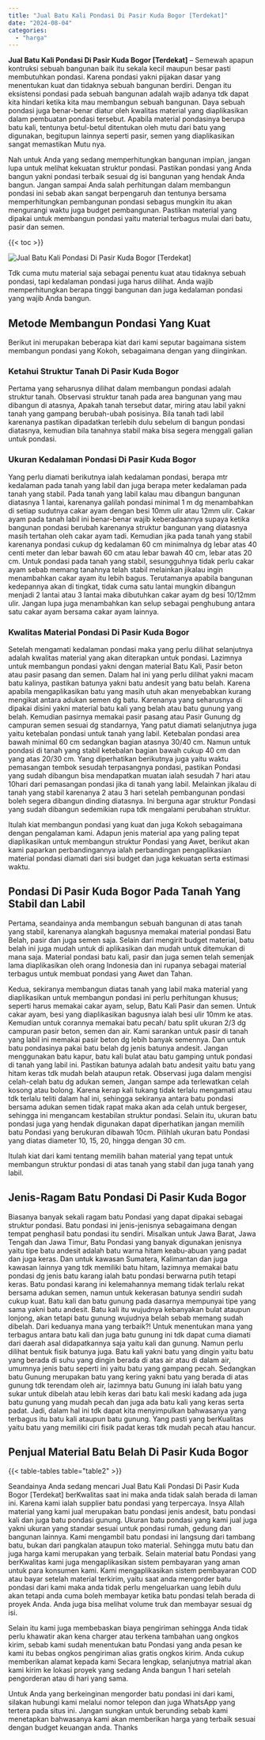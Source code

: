 ```yaml
---
title: "Jual Batu Kali Pondasi Di Pasir Kuda Bogor [Terdekat]"
date: "2024-08-04"
categories: 
  - "harga"
---
```


**Jual Batu Kali Pondasi Di Pasir Kuda Bogor \[Terdekat\]** – Semewah apapun kontruksi sebuah bangunan baik itu sekala kecil maupun besar pasti membutuhkan pondasi. Karena pondasi yakni pijakan dasar yang menentukan kuat dan tidaknya sebuah bangunan berdiri. Dengan itu eksistensi pondasi pada sebuah bangunan adalah wajib adanya tdk dapat kita hindari ketika kita mau membangun sebuah bangunan. Daya sebuah pondasi juga benar-benar diatur oleh kwalitas material yang diaplikasikan dalam pembuatan pondasi tersebut. Apabila material pondasinya berupa batu kali, tentunya betul-betul ditentukan oleh mutu dari batu yang digunakan, begitupun lainnya seperti pasir, semen yang diaplikasikan sangat memastikan Mutu nya.

Nah untuk Anda yang sedang memperhitungkan bangunan impian, jangan lupa untuk melihat kekuatan struktur pondasi. Pastikan pondasi yang Anda bangun yakni pondasi terbaik sesuai dg isi bangunan yang hendak Anda bangun. Jangan sampai Anda salah perhitungan dalam membangun pondasi ini sebab akan sangat berpengaruh dan tentunya bersama memperhitungkan pembangunan pondasi sebagus mungkin itu akan mengurangi waktu juga budget pembangunan. Pastikan material yang dipakai untuk membangun pondasi yaitu material terbagus mulai dari batu, pasir dan semen.

{{< toc >}}

![Jual Batu Kali Pondasi Di Pasir Kuda Bogor [Terdekat]](/images/jual-batu-kali-12.png)

Tdk cuma mutu material saja sebagai penentu kuat atau tidaknya sebuah pondasi, tapi kedalaman pondasi juga harus dilihat. Anda wajib memperhitungkan berapa tinggi bangunan dan juga kedalaman pondasi yang wajib Anda bangun.

## Metode Membangun Pondasi Yang Kuat

Berikut ini merupakan beberapa kiat dari kami seputar bagaimana sistem membangun pondasi yang Kokoh, sebagaimana dengan yang diinginkan.

### Ketahui Struktur Tanah Di Pasir Kuda Bogor

Pertama yang seharusnya dilihat dalam membangun pondasi adalah struktur tanah. Observasi struktur tanah pada area bangunan yang mau dibangun di atasnya, Apakah tanah tersebut datar, miring atau labil yakni tanah yang gampang berubah-ubah posisinya. Bila tanah tadi labil karenanya pastikan dipadatkan terlebih dulu sebelum di bangun pondasi diatasnya, kemudian bila tanahnya stabil maka bisa segera menggali galian untuk pondasi.

### Ukuran Kedalaman Pondasi Di Pasir Kuda Bogor

Yang perlu diamati berikutnya ialah kedalaman pondasi, berapa mtr kedalaman pada tanah yang labil dan juga berapa meter kedalaman pada tanah yang stabil. Pada tanah yang labil kalau mau dibangun bangunan diatasnya 1 lantai, karenanya galilah pondasi minimal 1 m dg menambahkan di setiap sudutnya cakar ayam dengan besi 10mm ulir atau 12mm ulir. Cakar ayam pada tanah labil ini benar-benar wajib keberadaannya supaya ketika bangunan pondasi berubah karenanya struktur bangunan yang diatasnya masih tertahan oleh cakar ayam tadi. Kemudian jika pada tanah yang stabil karenanya pondasi cukup dg kedalaman 60 cm minimalnya dg lebar atas 40 centi meter dan lebar bawah 60 cm atau lebar bawah 40 cm, lebar atas 20 cm. Untuk pondasi pada tanah yang stabil, sesungguhnya tidak perlu cakar ayam sebab memang tanahnya telah stabil melainkan jikalau ingin menambahkan cakar ayam itu lebih bagus. Terutamanya apabila bangunan kedepannya akan di tingkat, tidak cuma satu lantai mungkin dibangun menjadi 2 lantai atau 3 lantai maka dibutuhkan cakar ayam dg besi 10/12mm ulir. Jangan lupa juga menambahkan kan selup sebagai penghubung antara satu cakar ayam bersama cakar ayam lainnya.

### Kwalitas Material Pondasi Di Pasir Kuda Bogor

Setelah mengamati kedalaman pondasi maka yang perlu dilihat selanjutnya adalah kwalitas material yang akan diterapkan untuk pondasi. Lazimnya untuk membangun pondasi yakni dengan material Batu Kali, Pasir beton atau pasir pasang dan semen. Dalam hal ini yang perlu dilihat yakni macam batu kalinya, pastikan batunya yakni batu andesit yang batu belah. Karena apabila mengaplikasikan batu yang masih utuh akan menyebabkan kurang mengikat antara adukan semen dg batu. Karenanya yang seharusnya di dipakai disini yakni material batu kali yang belah atau batu gunung yang belah. Kemudian pasirnya memakai pasir pasang atau Pasir Gunung dg campuran semen sesuai dg standarnya, Yang patut diamati selanjutnya juga yaitu ketebalan pondasi untuk tanah yang labil. Ketebalan pondasi area bawah minimal 60 cm sedangkan bagian atasnya 30/40 cm. Namun untuk pondasi di tanah yang stabil ketebalan bagian bawah cukup 40 cm dan yang atas 20/30 cm. Yang diperhatikan berikutnya juga yaitu waktu pemasangan tembok sesudah terpasangnya pondasi, pastikan Pondasi yang sudah dibangun bisa mendapatkan muatan ialah sesudah 7 hari atau 10hari dari pemasangan pondasi jika di tanah yang labil. Melainkan jikalau di tanah yang stabil karenanya 2 atau 3 hari setelah pembangunan pondasi boleh segera dibangun dinding diatasnya. Ini berguna agar struktur Pondasi yang sudah dibangun sedemikian rupa tdk mengalami perubahan struktur.

Itulah kiat membangun pondasi yang kuat dan juga Kokoh sebagaimana dengan pengalaman kami. Adapun jenis material apa yang paling tepat diaplikasikan untuk membangun struktur Pondasi yang Awet, berikut akan kami paparkan perbandingannya ialah perbandingan pengaplikasian material pondasi diamati dari sisi budget dan juga kekuatan serta estimasi waktu.

## Pondasi Di Pasir Kuda Bogor Pada Tanah Yang Stabil dan Labil

Pertama, seandainya anda membangun sebuah bangunan di atas tanah yang stabil, karenanya alangkah bagusnya memakai material pondasi Batu Belah, pasir dan juga semen saja. Selain dari mengirit budget material, batu belah ini juga mudah untuk di aplikasikan dan mudah untuk ditemukan di mana saja. Material pondasi batu kali, pasir dan juga semen telah semenjak lama diaplikasikan oleh orang Indonesia dan ini rupanya sebagai material terbagus untuk membuat pondasi yang Awet dan Tahan.

Kedua, sekiranya membangun diatas tanah yang labil maka material yang diaplikasikan untuk membangun pondasi ini perlu perhitungan khusus; seperti harus memakai cakar ayam, selup, Batu Kali Pasir dan semen. Untuk cakar ayam, besi yang diaplikasikan bagusnya ialah besi ulir 10mm ke atas. Kemudian untuk corannya memakai batu pecah/ batu split ukuran 2/3 dg campuran pasir beton, semen dan air. Kami sarankan untuk pasir di tanah yang labil ini memakai pasir beton dg lebih banyak semennya. Dan untuk batu pondasinya pakai batu belah dg jenis batunya andesit. Jangan menggunakan batu kapur, batu kali bulat atau batu gamping untuk pondasi di tanah yang labil ini. Pastikan batunya adalah batu andesit yaitu batu yang hitam keras tdk mudah belah ataupun retak. Observasi juga dalam mengisi celah-celah batu dg adukan semen, Jangan sampe ada terlewatkan celah kosong atau bolong. Karena kerap kali tukang tidak terlalu mengamati atau tdk terlalu teliti dalam hal ini, sehingga sekiranya antara batu pondasi bersama adukan semen tidak rapat maka akan ada celah untuk bergeser, sehingga ini mengancam kestabilan struktur pondasi. Selain itu, ukuran batu pondasi juga yang hendak digunakan dapat diperhatikan jangan memilih batu Pondasi yang berukuran dibawah 10cm. Pilihlah ukuran batu Pondasi yang diatas diameter 10, 15, 20, hingga dengan 30 cm.

Itulah kiat dari kami tentang memilih bahan material yang tepat untuk membangun struktur pondasi di atas tanah yang stabil dan juga tanah yang labil.

## Jenis-Ragam Batu Pondasi Di Pasir Kuda Bogor

Biasanya banyak sekali ragam batu Pondasi yang dapat dipakai sebagai struktur pondasi. Batu pondasi ini jenis-jenisnya sebagaimana dengan tempat penghasil batu pondasi itu sendiri. Misalkan untuk Jawa Barat, Jawa Tengah dan Jawa Timur, Batu Pondasi yang banyak digunakan jenisnya yaitu tipe batu andesit adalah batu warna hitam keabu-abuan yang padat dan juga keras. Dan untuk kawasan Sumatera, Kalimantan dan juga kawasan lainnya yang tdk memiliki batu hitam, lazimnya memakai batu pondasi dg jenis batu karang ialah batu pondasi berwarna putih tetapi keras. Batu pondasi karang ini kelemahannya memang tidak terlalu rekat bersama adukan semen, namun untuk kekerasan batunya sendiri sudah cukup kuat. Batu kali dan batu gunung pada dasarnya mempunyai tipe yang sama yakni batu andesit. Batu kali itu wujudnya kebanyakan bulat ataupun lonjong, akan tetapi batu gunung wujudnya belah sebab memang sudah dibelah. Dari keduanya mana yang terbaik?! Untuk menentukan mana yang terbagus antara batu kali dan juga batu gunung ini tdk dapat cuma diamati dari daerah asal didapatkannya saja yaitu kali dan gunung. Namun perlu dilihat bentuk fisik batunya juga. Batu kali yakni batu yang dingin yaitu batu yang berada di suhu yang dingin berada di atas air atau di dalam air, umumnya jenis batu seperti ini yaitu batu yang gampang pecah. Sedangkan batu Gunung merupakan batu yang kering yakni batu yang berada di atas gunung tdk terendam oleh air, lazimnya batu Gunung ini ialah batu yang sukar untuk dibelah atau lebih keras dari batu kali meski kadang ada juga batu gunung yang mudah pecah dan juga ada batu kali yang keras serta padat. Jadi, dalam hal ini tdk dapat kita menyimpulkan bahwasanya yang terbagus itu batu kali ataupun batu gunung. Yang pasti yang berKualitas yaitu batu yang memiliki ciri fisik padat keras tdk mudah pecah atau hancur.

## Penjual Material Batu Belah Di Pasir Kuda Bogor

{{< table-tables table="table2" >}}

Seandainya Anda sedang mencari Jual Batu Kali Pondasi Di Pasir Kuda Bogor \[Terdekat\] berKwalitas saat ini maka anda tidak salah berada di laman ini. Karena kami ialah supplier batu pondasi yang terpercaya. Insya Allah material yang kami jual merupakan batu pondasi jenis andesit, batu pondasi kali dan juga batu pondasi gunung. Ukuran batu pondasi yang kami jual juga yakni ukuran yang standar sesuai untuk pondasi rumah, gedung dan bangunan lainnya. Kami mengambil batu pondasi ini langsung dari tambang batu, bukan dari pangkalan ataupun toko material. Sehingga mutu batu dan juga harga kami merupakan yang terbaik. Selain material batu Pondasi yang berKwalitas kami juga mengaplikasikan sistem pembayaran yang aman untuk para konsumen kami. Kami mengaplikasikan sistem pembayaran COD atau bayar setelah material terkirim, yaitu saat anda mengorder batu pondasi dari kami maka anda tidak perlu mengeluarkan uang lebih dulu akan tetapi anda cuma boleh membayar ketika batu pondasi telah berada di proyek Anda. Anda juga bisa melihat volume truk dan membayar sesuai dg isi.

Selain itu kami juga membebaskan biaya pengiriman sehingga Anda tidak perlu khawatir akan kena charger atau terkena tambahan uang ongkos kirim, sebab kami sudah menentukan batu Pondasi yang anda pesan ke kami itu bebas ongkos pengiriman alias gratis ongkos kirim. Anda cukup memberikan alamat kepada kami Secara lengkap, selanjutnya matrial akan kami kirim ke lokasi proyek yang sedang Anda bangun 1 hari setelah pengorderan atau di hari yang sama.

Untuk Anda yang berkeinginan mengorder batu pondasi ini dari kami, silakan hubungi kami melalui nomor telepon dan juga WhatsApp yang tertera pada situs ini. Jangan sungkan untuk berunding sebab kami menetapkan bahwasanya kami akan memberikan harga yang terbaik sesuai dengan budget keuangan anda. Thanks
